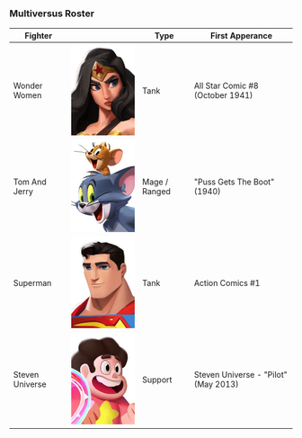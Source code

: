 ### Multiversus Roster

| Fighter         |                                                                        | Type          | First Apperance                      |
|-----------------|------------------------------------------------------------------------|---------------|--------------------------------------|
| Wonder Women    | ![Wonder Woman](/assets/images/prj_multiversus/001_wonder_woman.jpg)   | Tank          | All Star Comic #8 (October 1941)     |
| Tom And Jerry   | ![Tom And Jerry](/assets/images/prj_multiversus/002_tom_and_jerry.jpg) | Mage / Ranged | "Puss Gets The Boot" (1940)          |
| Superman        | ![Superman](/assets/images/prj_multiversus/003_superman.jpg)           | Tank          | Action Comics #1                     |
| Steven Universe | ![Steven Universe](/assets/images/prj_multiversus/004_steven.jpg)      | Support       | Steven Universe - "Pilot" (May 2013) |
